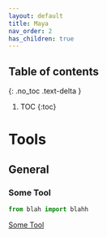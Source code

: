 ```yaml
---
layout: default
title: Maya
nav_order: 2
has_children: true
---
```


## Table of contents
{: .no_toc .text-delta }

1. TOC
{:toc}

# Tools

## General

### Some Tool
```python
from blah import blahh
```
[Some Tool](tools/SomeTool)

 